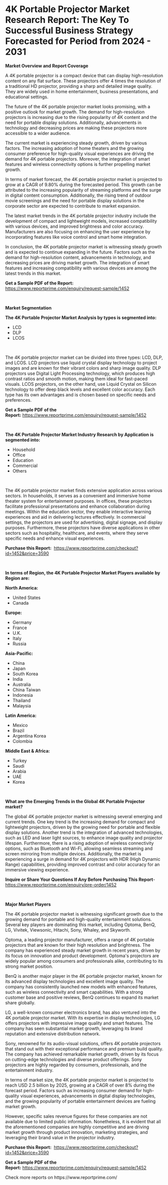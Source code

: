 <p><h1>4K Portable Projector Market Research Report: The Key To Successful Business Strategy Forecasted for Period from 2024 - 2031</h1></p><p><strong>Market Overview and Report Coverage</strong></p>
<p><p>A 4K portable projector is a compact device that can display high-resolution content on any flat surface. These projectors offer 4 times the resolution of a traditional HD projector, providing a sharp and detailed image quality. They are widely used in home entertainment, business presentations, and educational settings.</p><p>The future of the 4K portable projector market looks promising, with a positive outlook for market growth. The demand for high-resolution projectors is increasing due to the rising popularity of 4K content and the need for portable display solutions. Additionally, advancements in technology and decreasing prices are making these projectors more accessible to a wider audience.</p><p>The current market is experiencing steady growth, driven by various factors. The increasing adoption of home theaters and the growing consumer preference for high-quality visual experiences are driving the demand for 4K portable projectors. Moreover, the integration of smart features and wireless connectivity options is further propelling market growth.</p><p>In terms of market forecast, the 4K portable projector market is projected to grow at a CAGR of 9.80% during the forecasted period. This growth can be attributed to the increasing popularity of streaming platforms and the surge in digital content consumption. Additionally, the rising trend of outdoor movie screenings and the need for portable display solutions in the corporate sector are expected to contribute to market expansion.</p><p>The latest market trends in the 4K portable projector industry include the development of compact and lightweight models, increased compatibility with various devices, and improved brightness and color accuracy. Manufacturers are also focusing on enhancing the user experience by incorporating features like voice control and smart home integration.</p><p>In conclusion, the 4K portable projector market is witnessing steady growth and is expected to continue expanding in the future. Factors such as the demand for high-resolution content, advancements in technology, and decreasing prices are driving market growth. The integration of smart features and increasing compatibility with various devices are among the latest trends in this market.</p></p>
<p><strong>Get a Sample PDF of the Report:</strong> <a href="https://www.reportprime.com/enquiry/request-sample/1452">https://www.reportprime.com/enquiry/request-sample/1452</a></p>
<p>&nbsp;</p>
<p><strong>Market Segmentation</strong></p>
<p><strong>The 4K Portable Projector Market Analysis by types is segmented into:</strong></p>
<p><ul><li>LCD</li><li>DLP</li><li>LCOS</li></ul></p>
<p>&nbsp;</p>
<p><p>The 4K portable projector market can be divided into three types: LCD, DLP, and LCOS. LCD projectors use liquid crystal display technology to project images and are known for their vibrant colors and sharp image quality. DLP projectors use Digital Light Processing technology, which produces high contrast ratios and smooth motion, making them ideal for fast-paced visuals. LCOS projectors, on the other hand, use Liquid Crystal on Silicon technology to offer deep black levels and excellent color accuracy. Each type has its own advantages and is chosen based on specific needs and preferences.</p></p>
<p><strong>Get a Sample PDF of the Report:</strong>&nbsp;<a href="https://www.reportprime.com/enquiry/request-sample/1452">https://www.reportprime.com/enquiry/request-sample/1452</a></p>
<p>&nbsp;</p>
<p><strong>The 4K Portable Projector Market Industry Research by Application is segmented into:</strong></p>
<p><ul><li>Household</li><li>Office</li><li>Education</li><li>Commercial</li><li>Others</li></ul></p>
<p>&nbsp;</p>
<p><p>The 4K portable projector market finds extensive application across various sectors. In households, it serves as a convenient and immersive home theater system for entertainment purposes. In offices, these projectors facilitate professional presentations and enhance collaboration during meetings. Within the education sector, they enable interactive learning experiences and aid in delivering lectures effectively. In commercial settings, the projectors are used for advertising, digital signage, and display purposes. Furthermore, these projectors have diverse applications in other sectors such as hospitality, healthcare, and events, where they serve specific needs and enhance visual experiences.</p></p>
<p><strong>Purchase this Report:</strong>&nbsp; <a href="https://www.reportprime.com/checkout?id=1452&price=3590">https://www.reportprime.com/checkout?id=1452&price=3590</a></p>
<p>&nbsp;</p>
<p><strong>In terms of Region, the 4K Portable Projector Market Players available by Region are:</strong></p>
<p>
    <p> <strong> North America: </strong>
        <ul>
            <li>United States</li>
            <li>Canada</li>
        </ul>
        </p> 
    <p> <strong> Europe: </strong>
        <ul>
            <li>Germany</li>
            <li>France</li>
            <li>U.K.</li>
            <li>Italy</li>
            <li>Russia</li>
        </ul>
        </p> 
    <p> <strong> Asia-Pacific: </strong>
        <ul>
            <li>China</li>
            <li>Japan</li>
            <li>South Korea</li>
            <li>India</li>
            <li>Australia</li>
            <li>China Taiwan</li>
            <li>Indonesia</li>
            <li>Thailand</li>
            <li>Malaysia</li>
        </ul>
        </p> 
    <p> <strong> Latin America: </strong>
        <ul>
            <li>Mexico</li>
            <li>Brazil</li>
            <li>Argentina Korea</li>
            <li>Colombia</li>
        </ul>
        </p> 
    <p> <strong> Middle East & Africa: </strong>
        <ul>
            <li>Turkey</li>
            <li>Saudi</li>
            <li>Arabia</li>
            <li>UAE</li>
            <li>Korea</li>
        </ul>
    </p>
    </p>
<p>&nbsp;</p>
<p><strong>What are the Emerging Trends in the Global 4K Portable Projector market?</strong></p>
<p><p>The global 4K portable projector market is witnessing several emerging and current trends. One key trend is the increasing demand for compact and lightweight projectors, driven by the growing need for portable and flexible display solutions. Another trend is the integration of advanced technologies, such as LED and laser light sources, to enhance image quality and projector lifespan. Furthermore, there is a rising adoption of wireless connectivity options, such as Bluetooth and Wi-Fi, allowing seamless streaming and screen mirroring from multiple devices. Additionally, the market is experiencing a surge in demand for 4K projectors with HDR (High Dynamic Range) capabilities, providing improved contrast and color accuracy for an immersive viewing experience.</p></p>
<p><strong>Inquire or Share Your Questions If Any Before Purchasing This Report</strong>- <a href="https://www.reportprime.com/enquiry/pre-order/1452">https://www.reportprime.com/enquiry/pre-order/1452</a></p>
<p>&nbsp;</p>
<p><strong>Major Market Players</strong></p>
<p><p>The 4K portable projector market is witnessing significant growth due to the growing demand for portable and high-quality entertainment solutions. Several key players are dominating this market, including Optoma, BenQ, LG, Vivitek, Viewsonic, Hitachi, Sony, Whaley, and Skyworth. </p><p>Optoma, a leading projector manufacturer, offers a range of 4K portable projectors that are known for their high resolution and brightness. The company has experienced steady market growth in recent years, driven by its focus on innovation and product development. Optoma's projectors are widely popular among consumers and professionals alike, contributing to its strong market position.</p><p>BenQ is another major player in the 4K portable projector market, known for its advanced display technologies and excellent image quality. The company has consistently launched new models with enhanced features, such as wireless connectivity and smart capabilities. With a strong customer base and positive reviews, BenQ continues to expand its market share globally.</p><p>LG, a well-known consumer electronics brand, has also ventured into the 4K portable projector market. With its expertise in display technologies, LG offers projectors with impressive image quality and smart features. The company has seen substantial market growth, leveraging its brand reputation and extensive distribution network.</p><p>Sony, renowned for its audio-visual solutions, offers 4K portable projectors that stand out with their exceptional performance and premium build quality. The company has achieved remarkable market growth, driven by its focus on cutting-edge technologies and diverse product offerings. Sony projectors are highly regarded by consumers, professionals, and the entertainment industry.</p><p>In terms of market size, the 4K portable projector market is projected to reach USD 2.5 billion by 2025, growing at a CAGR of over 8% during the forecast period. Factors such as increasing consumer demand for high-quality visual experiences, advancements in digital display technologies, and the growing popularity of portable entertainment devices are fueling market growth.</p><p>However, specific sales revenue figures for these companies are not available due to limited public information. Nonetheless, it is evident that all the aforementioned companies are highly competitive and are driving market growth through product innovation, marketing strategies, and leveraging their brand value in the projector industry.</p></p>
<p><strong>Purchase this Report:</strong>&nbsp;&nbsp;<a href="https://www.reportprime.com/checkout?id=1452&price=3590">https://www.reportprime.com/checkout?id=1452&price=3590</a></p>
<p></p>
<p><strong>Get a Sample PDF of the Report:</strong>&nbsp;<a href="https://www.reportprime.com/enquiry/request-sample/1452">https://www.reportprime.com/enquiry/request-sample/1452</a></p>
<p>Check more reports on https://www.reportprime.com/</p>
